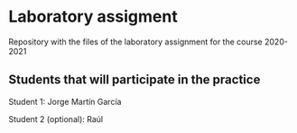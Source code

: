 # Laboratory assigment

Repository with the files of the laboratory assignment for the course 2020-2021

## Students that will participate in the practice

Student 1: Jorge Martín García

Student 2 (optional): Raúl 
